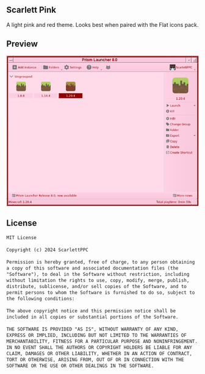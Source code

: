 <!--
SPDX-FileCopyrightText: 2024 ScarlettPPC

SPDX-License-Identifier: CC0-1.0
-->

Scarlett Pink
---
A light pink and red theme.
Looks best when paired with the Flat icons pack.

## Preview
![Scarlett Pink Preview](preview.png)

## License
```
MIT License

Copyright (c) 2024 ScarlettPPC

Permission is hereby granted, free of charge, to any person obtaining a copy of this software and associated documentation files (the "Software"), to deal in the Software without restriction, including without limitation the rights to use, copy, modify, merge, publish, distribute, sublicense, and/or sell copies of the Software, and to permit persons to whom the Software is furnished to do so, subject to the following conditions:

The above copyright notice and this permission notice shall be included in all copies or substantial portions of the Software.

THE SOFTWARE IS PROVIDED "AS IS", WITHOUT WARRANTY OF ANY KIND, EXPRESS OR IMPLIED, INCLUDING BUT NOT LIMITED TO THE WARRANTIES OF MERCHANTABILITY, FITNESS FOR A PARTICULAR PURPOSE AND NONINFRINGEMENT. IN NO EVENT SHALL THE AUTHORS OR COPYRIGHT HOLDERS BE LIABLE FOR ANY CLAIM, DAMAGES OR OTHER LIABILITY, WHETHER IN AN ACTION OF CONTRACT, TORT OR OTHERWISE, ARISING FROM, OUT OF OR IN CONNECTION WITH THE SOFTWARE OR THE USE OR OTHER DEALINGS IN THE SOFTWARE.
```

